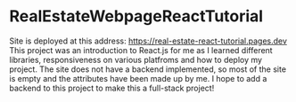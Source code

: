 # RealEstateWebpageReactTutorial
Site is deployed at this address: https://real-estate-react-tutorial.pages.dev
This project was an introduction to React.js for me as I learned different libraries, responsiveness on various platfroms and how to deploy my project.
The site does not have a backend implemented, so most of the site is empty and the attributes have been made up by me.
I hope to add a backend to this project to make this a full-stack project!
